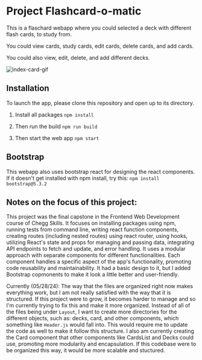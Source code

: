 # Project Flashcard-o-matic

This is a flaschard webapp where you could selected a deck with different flash cards, to study from.

You could view cards, study cards, edit cards, delete cards, and add cards.

You could also view, edit, delete, and add different decks.

![index-card-gif](build/flashcards.gif)

## Installation
To launch the app, please clone this repository and open up to its directory.

1. Install all packages
```npm install```

2. Then run the build
```npm run build```

3. Then start the web app
```npm start```

## Bootstrap
This webapp also uses bootstrap react for designing the react components. If it doesn't get installed with npm install, try this:
```npm install bootstrap@5.3.2```

## Notes on the focus of this project:
This project was the final capstone in the Frontend Web Development course of Chegg Skills. It focuses on installing packages using npm, running tests from command line, writing react function components, creating routes (including nested routes) using react router, using hooks, utilizing React's state and props for managing and passing data, integrating API endpoints to fetch and update, and error handling. It uses a modular approach with separate components for different functionalities. Each component handles a specific aspect of the app's functionality, promoting code reusability and maintainability. It had a basic design to it, but I added Bootstrap copmonents to make it look a little better and user-friendly.

Currently (05/28/24): The way that the files are organized right now makes everything work, but I am not really satisfied with the way that it is structured. If this project were to grow, it becomes harder to manage and so I'm currently trying to fix this and make it more organized. Instead of all of the files being under `Layout`, I want to create more directories for the different objects, such as: decks, card, and other components, which something like `Header.js` would fall into. This would require me to update the code as well to make it follow this structure. I also am currently creating the Card component that other components like CardsList and Decks could use, promoting more modularity and encapsulation. If this codebase were to be organized this way, it would be more scalable and stuctured.

